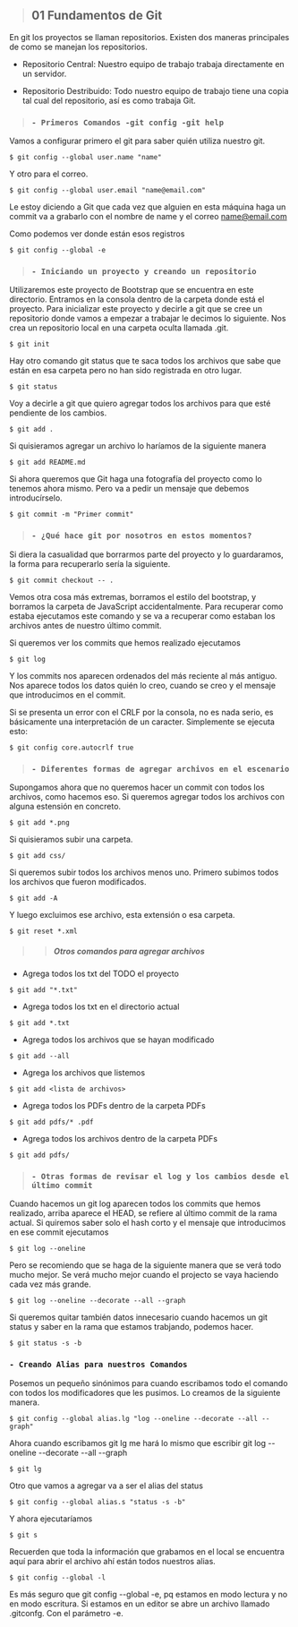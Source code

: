 > ## 01 Fundamentos de Git

En git los proyectos se llaman repositorios. Existen dos maneras principales de como se manejan los repositorios.

- Repositorio Central: Nuestro equipo de trabajo trabaja directamente en un servidor.

- Repositorio Destribuido: Todo nuestro equipo de trabajo tiene una copia tal cual del repositorio, así es como trabaja Git.

>###  `- Primeros Comandos -git config -git help`

Vamos a configurar primero el git para saber quién utiliza nuestro git.

`
$ git config --global user.name "name"
`

Y otro para el correo.

`
$ git config --global user.email "name@email.com"
`

Le estoy diciendo a Git que cada vez que alguien en esta máquina haga un commit va a grabarlo con el nombre de name y el correo name@email.com

Como podemos ver donde están esos registros
```
$ git config --global -e
```
>###  `- Iniciando un proyecto y creando un repositorio`
Utilizaremos este proyecto de Bootstrap que se encuentra en este directorio. Entramos en la consola dentro de la carpeta donde está el proyecto.
Para inicializar este proyecto y decirle a git que se cree un repositorio donde vamos a empezar a trabajar le decimos lo siguiente. Nos crea un repositorio local en una carpeta oculta llamada .git.

`
$ git init
`

Hay otro comando git status que te saca todos los archivos que sabe que están en esa carpeta pero no han sido registrada en otro lugar. 

`
$ git status
`

Voy a decirle a git que quiero agregar todos los archivos para que esté pendiente de los cambios.

`
$ git add .
`

Si quisieramos agregar un archivo lo haríamos de la siguiente manera

`
$ git add README.md
`

Si ahora queremos que Git haga una fotografía del proyecto como lo tenemos ahora mismo. Pero va a pedir un mensaje que debemos introducírselo.

`
$ git commit -m "Primer commit"
`
>###  `- ¿Qué hace git por nosotros en estos momentos?`

Si diera la casualidad que borrarmos parte del proyecto y lo guardaramos, la forma para recuperarlo sería la siguiente.

`
$ git commit checkout -- .
`

Vemos otra cosa más extremas, borramos el estilo del bootstrap, y borramos la carpeta de JavaScript accidentalmente. Para recuperar como estaba ejecutamos este comando y se va a recuperar como estaban los archivos antes de nuestro último commit.

Si queremos ver los commits que hemos realizado ejecutamos

`
$ git log
`

Y los commits nos aparecen ordenados del más reciente al más antiguo. Nos aparece todos los datos quién lo creo, cuando se creo y el mensaje que introducimos en el commit.

Si se presenta un error con el CRLF por la consola, no es nada serio, es básicamente una interpretación de un caracter. Simplemente se ejecuta esto:

`
$ git config core.autocrlf true
`

>###  `- Diferentes formas de agregar archivos en el escenario`

Supongamos ahora que no queremos hacer un commit con todos los archivos, como hacemos eso. Si queremos agregar todos los archivos con alguna estensión en concreto.

`
$ git add *.png
`

Si quisieramos subir una carpeta.

`
$ git add css/
`

Si queremos subir todos los archivos menos uno. Primero subimos todos los archivos que fueron modificados.

`
$ git add -A
`

Y luego excluimos ese archivo, esta extensión o esa carpeta.

`
$ git reset *.xml
`

>> ##### Otros comandos para agregar archivos

- Agrega todos los txt del TODO el proyecto

`
$ git add "*.txt"
`

- Agrega todos los txt en el directorio actual

`
$ git add *.txt
`

- Agrega todos los archivos que se hayan modificado

`
$ git add --all
`

- Agrega los archivos que listemos

`
$ git add <lista de archivos>
`

- Agrega todos los PDFs dentro de la carpeta PDFs

`
$ git add pdfs/* .pdf
`

- Agrega todos los archivos dentro de la carpeta PDFs

`
$ git add pdfs/
`

>###  `- Otras formas de revisar el log y los cambios desde el último commit`

Cuando hacemos un git log aparecen todos los commits que hemos realizado, arriba aparece el HEAD, se refiere al último commit de la rama actual.
Si quiremos saber solo el hash corto y el mensaje que introducimos en ese commit ejecutamos

`
$ git log --oneline
`

Pero se recomiendo que se haga de la siguiente manera que se verá todo mucho mejor. Se verá mucho mejor cuando el projecto se vaya haciendo cada vez más grande.

`
$ git log --oneline --decorate --all --graph
`

Si queremos quitar también datos innecesario cuando hacemos un git status y saber en la rama que estamos trabjando, podemos hacer.

`
$ git status -s -b
`

###  `- Creando Alias para nuestros Comandos`

Posemos un pequeño sinónimos para cuando escribamos todo el comando con todos los modificadores que les pusimos. Lo creamos de la siguiente manera.

`
$ git config --global alias.lg "log --oneline --decorate --all --graph"
`

Ahora cuando escribamos git lg me hará lo mismo que escribir git log --oneline --decorate --all --graph

`
$ git lg
`

Otro que vamos a agregar va a ser el alias del status

`
$ git config --global alias.s "status -s -b"
`

Y ahora ejecutaríamos

`
$ git s
`

Recuerden que toda la información que grabamos en el local se encuentra aquí para abrir el archivo ahí están todos nuestros alias.

`
$ git config --global -l
`

Es más seguro que git config --global -e, pq estamos en modo lectura y no en modo escritura. Si estamos en un editor se abre un archivo llamado .gitconfg. Con el parámetro -e.


